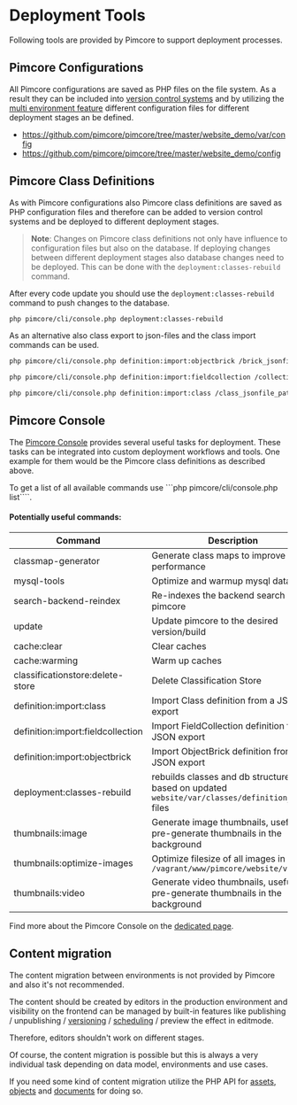 # Deployment Tools

Following tools are provided by Pimcore to support deployment processes. 

## Pimcore Configurations

All Pimcore configurations are saved as PHP files on the file system. As a result they can be included into 
[version control systems](./01_Version_Control_Systems.md) and by utilizing the 
[multi environment feature](./03_Multi_Environment.md) different configuration files for different deployment stages 
an be defined. 

* <https://github.com/pimcore/pimcore/tree/master/website_demo/var/config> 
* <https://github.com/pimcore/pimcore/tree/master/website_demo/config>


## Pimcore Class Definitions

As with Pimcore configurations also Pimcore class definitions are saved as PHP configuration files and therefore can 
be added to version control systems and be deployed to different deployment stages. 

> **Note**: Changes on Pimcore class definitions not only have influence to configuration files but also on the database. 
> If deploying changes between different deployment stages also database changes need to be deployed. This can be done
> with the `deployment:classes-rebuild` command. 


After every code update you should use the `deployment:classes-rebuild` command to push changes to the database.
 
```bash
php pimcore/cli/console.php deployment:classes-rebuild
```


As an alternative also class export to json-files and the class import commands can be used. 

```bash
php pimcore/cli/console.php definition:import:objectbrick /brick_jsonfile_path.json

php pimcore/cli/console.php definition:import:fieldcollection /collection_jsonfile_path.json

php pimcore/cli/console.php definition:import:class /class_jsonfile_path.json
```


## Pimcore Console

The [Pimcore Console](../09_Development_Tools_and_Details/11_Console_CLI.md) provides several useful tasks for deployment. 
 These tasks can be integrated into custom deployment workflows and tools. One example for them would be the Pimcore
 class definitions as described above. 

To get a list of all available commands use ```php pimcore/cli/console.php list````. 

#### Potentially useful commands:

| Command                                              | Description                                                                                     |
|------------------------------------------------------|-------------------------------------------------------------------------------------------------|
| classmap-generator                                   | Generate class maps to improve performance                                                      |
| mysql-tools                                          | Optimize and warmup mysql database                                                              |
| search-backend-reindex                               | Re-indexes the backend search of pimcore                                                        |
| update                                               | Update pimcore to the desired version/build                                                     |
| cache:clear                                          | Clear caches                                                                                    |
| cache:warming                                        | Warm up caches                                                                                  |
| classificationstore:delete-store                     | Delete Classification Store                                                                     |
| definition:import:class                              | Import Class definition from a JSON export                                                      |
| definition:import:fieldcollection                    | Import FieldCollection definition from a JSON export                                            |
| definition:import:objectbrick                        | Import ObjectBrick definition from a JSON export                                                |
| deployment:classes-rebuild                           | rebuilds classes and db structure based on updated `website/var/classes/definition_*.php` files |
| thumbnails:image                                     | Generate image thumbnails, useful to pre-generate thumbnails in the background                  |
| thumbnails:optimize-images                           | Optimize filesize of all images in `/vagrant/www/pimcore/website/var/tmp`                       |
| thumbnails:video                                     | Generate video thumbnails, useful to pre-generate thumbnails in the background                  |

Find more about the Pimcore Console on the [dedicated page](../09_Development_Tools_and_Details/11_Console_CLI.md).


## Content migration

The content migration between environments is not provided by Pimcore and also it's not recommended.
 
The content should be created by editors in the production environment and visibility on the frontend can be managed 
by built-in features like publishing / unpublishing / [versioning](../08_Tools_and_Features/01_Versioning.md) / 
[scheduling](../08_Tools_and_Features/03_Scheduling.md) / preview the effect in editmode.

Therefore, editors shouldn't work on different stages. 

Of course, the content migration is possible but this is always a very individual task depending on data model, environments 
and use cases. 
 
If you need some kind of content migration utilize the PHP API for [assets](../04_Assets/01_Working_with_PHP_API.md), 
[objects](../05_Objects/03_Working_with_PHP_API.md) and [documents](../03_Documents/09_Working_with_PHP_API.md) for doing so. 
